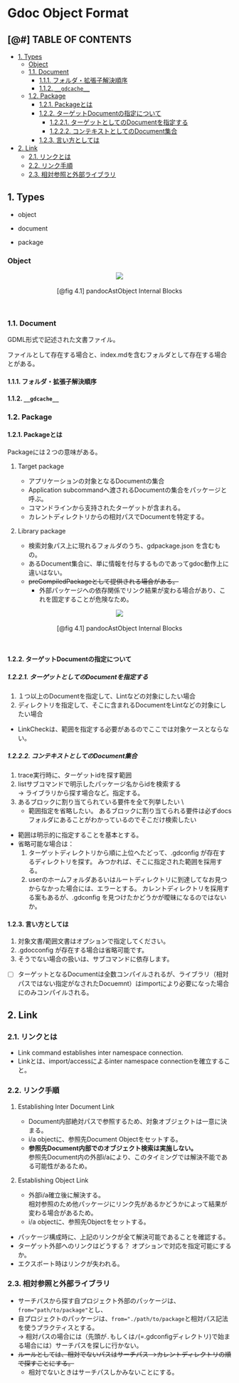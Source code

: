 # Gdoc Object Format

## \[@#\] TABLE OF CONTENTS<!-- omit in toc -->

- [1. Types](#1-types)
  - [Object](#object)
  - [1.1. Document](#11-document)
    - [1.1.1. フォルダ・拡張子解決順序](#111-フォルダ拡張子解決順序)
    - [1.1.2. `__gdcache__`](#112-__gdcache__)
  - [1.2. Package](#12-package)
    - [1.2.1. Packageとは](#121-packageとは)
    - [1.2.2. ターゲットDocumentの指定について](#122-ターゲットdocumentの指定について)
      - [1.2.2.1. ターゲットとしてのDocumentを指定する](#1221-ターゲットとしてのdocumentを指定する)
      - [1.2.2.2. コンテキストとしてのDocument集合](#1222-コンテキストとしてのdocument集合)
    - [1.2.3. 言い方としては](#123-言い方としては)
- [2. Link](#2-link)
  - [2.1. リンクとは](#21-リンクとは)
  - [2.2. リンク手順](#22-リンク手順)
  - [2.3. 相対参照と外部ライブラリ](#23-相対参照と外部ライブラリ)

## 1. Types

- object

- document

- package

### Object

<div align=center>

[![](./GdocObjectFormat/Plugins_ClassDiagram.png)](./GdocObjectFormat.puml)  \
  \
[@fig 4.1\] pandocAstObject Internal Blocks

</div>
<br>

### 1.1. Document

GDML形式で記述された文書ファイル。

ファイルとして存在する場合と、index.mdを含むフォルダとして存在する場合とがある。

#### 1.1.1. フォルダ・拡張子解決順序

#### 1.1.2. `__gdcache__`

### 1.2. Package

#### 1.2.1. Packageとは

Packageには２つの意味がある。

1. Target package
   - アプリケーションの対象となるDocumentの集合
   - Application subcommandへ渡されるDocumentの集合をパッケージと呼ぶ。
   - コマンドラインから支持されたターゲットが含まれる。
   - カレントディレクトリからの相対パスでDocumentを特定する。

2. Library package
   - 検索対象パス上に現れるフォルダのうち、gdpackage.json を含むもの。
   - あるDocument集合に、単に情報を付与するものであってgdoc動作上に違いはない。
   - ~~preCompiledPackageとして提供される場合がある。~~
     - 外部パッケージへの依存関係でリンク結果が変わる場合があり、これを固定することが危険なため。

<div align=center>

[![](./GdocObjectFormat/GdocObjectClass.png)](./GdocObjectFormat.puml)  \
  \
[@fig 4.1\] pandocAstObject Internal Blocks

</div>
<br>

#### 1.2.2. ターゲットDocumentの指定について

##### 1.2.2.1. ターゲットとしてのDocumentを指定する

1. １つ以上のDocumentを指定して、Lintなどの対象にしたい場合
2. ディレクトリを指定して、そこに含まれるDocumentをLintなどの対象にしたい場合

- LinkCheckは、範囲を指定する必要があるのでここでは対象ケースとならない。

##### 1.2.2.2. コンテキストとしてのDocument集合

1. trace実行時に、ターゲットidを探す範囲
2. listサブコマンドで明示したパッケージ名からidを検索する \
   → ライブラリから探す場合など。指定する。
3. あるブロックに割り当てられている要件を全て列挙したい \
   - 範囲指定を省略したい。
     あるブロックに割り当てられる要件は必ずdocsフォルダにあることがわかっているのでそこだけ検索したい

- 範囲は明示的に指定することを基本とする。
- 省略可能な場合は：
  1. ターゲットディレクトリから順に上位へたどって、.gdconfig が存在するディレクトリを探す。
     みつかれば、そこに指定された範囲を採用する。
  2. userのホームフォルダあるいはルートディレクトリに到達してなお見つからなかった場合には、エラーとする。
     カレントディレクトリを採用する案もあるが、.gdconfig を見つけたかどうかが曖昧になるのではないか。

#### 1.2.3. 言い方としては

1. 対象文書/範囲文書はオプションで指定してください。
2. .gdocconfig が存在する場合は省略可能です。
3. そうでない場合の扱いは、サブコマンドに依存します。

- [ ] ターゲットとなるDocumentは全数コンパイルされるが、ライブラリ（相対パスではない指定がなされたDocuemnt）はimportにより必要になった場合にのみコンパイルされる。

## 2. Link

### 2.1. リンクとは

- Link command establishes inter namespace connection.
- Linkとは、import/accessによるinter namespace connectionを確立すること。

### 2.2. リンク手順

1. Establishing Inter Document Link
   - Document内部絶対パスで参照するため、対象オブジェクトは一意に決まる。
   - i/a objectに、参照先Document Objectをセットする。
   - **参照先Document内部でのオブジェクト検索は実施しない。**\
     参照先Document内の外部i/aにより、このタイミングでは解決不能である可能性があるため。

2. Establishing Object Link
   - 外部i/a確立後に解決する。 \
     相対参照のため他パッケージにリンク先があるかどうかによって結果が変わる場合があるため。
   - i/a objectに、参照先Objectをセットする。

- パッケージ構成時に、上記のリンクが全て解決可能であることを確認する。
- ターゲット外部へのリンクはどうする？ オプションで対応を指定可能にするか。
- エクスポート時はリンクが失われる。

### 2.3. 相対参照と外部ライブラリ

- サーチパスから探す自プロジェクト外部のパッケージは、`from="path/to/package"`とし、
- 自プロジェクトのパッケージは、`from="./path/to/package`と相対パス記法を使うプラクティスとする。\
  → 相対パスの場合には（先頭が`.`もしくは`/`(=.gdconfigディレクトリ)で始まる場合には）サーチパスを探しに行かない。
- ~~ルールとしては、相対でないパスはサーチパス-->カレントディレクトリの順で探すことにする。~~
  - 相対でないときはサーチパスしかみないことにする。

